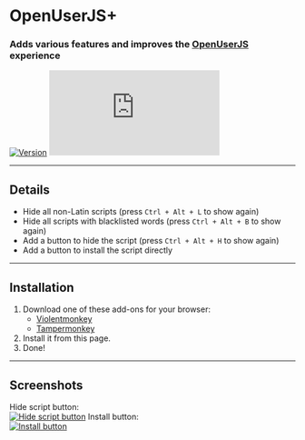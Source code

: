 # OpenUserJS+

### Adds various features and improves the [OpenUserJS](https://openuserjs.org/) experience

[![Version](https://img.shields.io/endpoint?url=https://runkit.io/ifelix18/userscript-version/branches/master/Userscripts/userscripts/meta/openuserjs-plus.meta.js&style=flat-square)](#) [![Size](https://img.shields.io/github/size/iFelix18/Userscripts/userscripts/openuserjs-plus.user.js?style=flat-square)](#)

---

## Details

* Hide all non-Latin scripts (press `Ctrl + Alt + L` to show again)
* Hide all scripts with blacklisted words (press `Ctrl + Alt + B` to show again)
* Add a button to hide the script (press `Ctrl + Alt + H` to show again)
* Add a button to install the script directly

---

## Installation

1. Download one of these add-ons for your browser:
    - [Violentmonkey](https://violentmonkey.github.io/)
    - [Tampermonkey](https://www.tampermonkey.net/)
2. Install it from this page.
3. Done!

---

## Screenshots

Hide script button:<br>[![Hide script button](https://i.imgur.com/8sRWP33.png "Hide script button")](#)
Install button:<br>[![Install button](https://i.imgur.com/3LQLR3B.png "Install button")](#)

